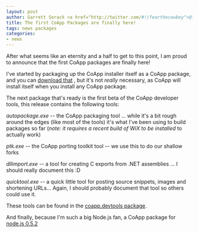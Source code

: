 ```yaml
---
layout: post
author: Garrett Serack <a href="http://twitter.com/#!/fearthecowboy">@fearthecowboy</a>
title: The first CoApp Packages are finally here!
tags: news packages
categories:
- news
---
```

After what seems like an eternity and a half to get to this point, I am proud to announce that the first CoApp packages are finally here!

I've started by packaging up the CoApp installer itself as a CoApp package, and you can [download that](http://coapp.org/installer) , but it's not *really* necessary, as CoApp will install itself when you install any CoApp package. 

The next package that's ready is the first beta of the CoApp developer tools, this release contains the following tools:

*autopackage.exe* -- the CoApp packaging tool ... while it's a bit rough around the edges (like most of the tools) it's what I've been using to build packages so far (*note: it requires a recent build of WiX to be installed* to actually work)

*ptk.exe* -- the CoApp porting toolkit tool -- we use this to do our shallow forks

*dllimport.exe* -- a tool for creating C exports from .NET assemblies ... I should really document this :D

*quicktool.exe* -- a quick little tool for posting source snippets, images and shortening URLs... Again, I should probably document that tool so others could use it.

These tools can be found in the [coapp.devtools package](http://coapp.org/devtools).

And finally, because I'm such a big Node.js fan, a CoApp package for [node.js 0.5.2](http://coapp.org/node-0.5.2.0-x86.msi)